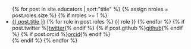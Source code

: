 <ul>
  {% for post in site.educators | sort:"title" %}
  {% assign nroles = post.roles.size %}
  {% if nroles >= 1 %}
    <li>
    	<a href="{{post.url}}">{{ post.title }}</a>
    	{% for role in post.roles %}
    		<span class="badge badge-secondary">{{ role }}</span>
    	{% endfor %}
		{% if post.twitter %}<a href="https://twitter.com/{{ post.twitter }}">twitter</a>{% endif %}
		{% if post.github %}<a href="https://github.com/{{ post.github }}">github</a>{% endif %}
		{% if post.orcid %}<a href="https://orcid.org/{{ post.orcid }}">orcid</a>{% endif %}
    </li>
  {% endif %}
  {% endfor %}
</ul>
